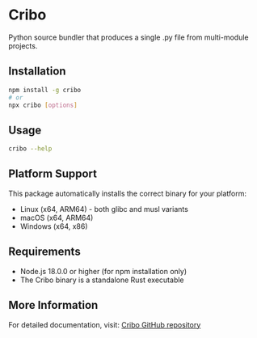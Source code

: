 # Cribo

Python source bundler that produces a single .py file from multi-module projects.

## Installation

```bash
npm install -g cribo
# or
npx cribo [options]
```

## Usage

```bash
cribo --help
```

## Platform Support

This package automatically installs the correct binary for your platform:

- Linux (x64, ARM64) - both glibc and musl variants
- macOS (x64, ARM64)
- Windows (x64, x86)

## Requirements

- Node.js 18.0.0 or higher (for npm installation only)
- The Cribo binary is a standalone Rust executable

## More Information

For detailed documentation, visit: [Cribo GitHub repository](https://github.com/ophidiarium/cribo)
